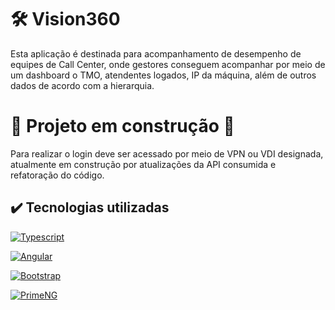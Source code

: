 # 🛠️ Vision360
Esta aplicação é destinada para acompanhamento de desempenho de equipes de Call Center, onde gestores conseguem acompanhar por meio de um dashboard o TMO, atendentes logados, IP da máquina, além de outros dados de acordo com a hierarquia.

# :construction: Projeto em construção :construction:

Para realizar o login deve ser acessado por meio de VPN ou VDI designada, atualmente em construção por atualizações da API consumida e refatoração do código.


## ✔️ Tecnologias utilizadas

[![Typescript](https://img.shields.io/badge/Typescript-3178C6?style=for-the-badge&logo=typescript&logoColor=white)](https://github.com/laralindsay/)

[![Angular](https://img.shields.io/badge/Angular-0F0F11?style=for-the-badge&logo=angular&logoColor=white)](https://github.com/laralindsay/)

[![Bootstrap](https://img.shields.io/badge/Bootstrap-7952B3?style=for-the-badge&logo=bootstrap&logoColor=white)](https://github.com/laralindsay/)

[![PrimeNG](https://img.shields.io/badge/PrimeNG-6BA539?style=for-the-badge&logo=primeng&logoColor=white)](https://github.com/laralindsay/)


